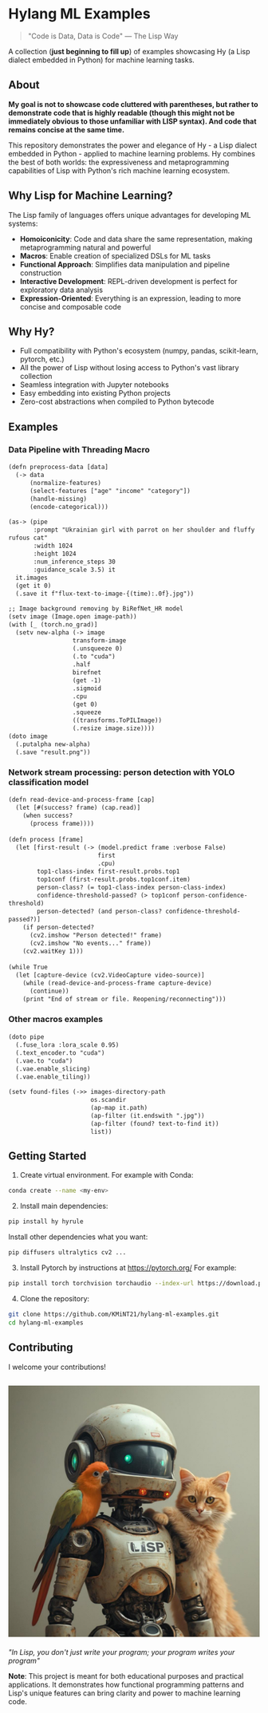 # Hylang ML Examples

> "Code is Data, Data is Code" — The Lisp Way

A collection (**just beginning to fill up**) of examples showcasing Hy (a Lisp dialect embedded in Python) for machine learning tasks.

## About

**My goal is not to showcase code cluttered with parentheses, but rather to demonstrate code that is highly readable (though this might not be immediately obvious to those unfamiliar with LISP syntax). And code that remains concise at the same time.**

This repository demonstrates the power and elegance of Hy - a Lisp dialect embedded in Python - applied to machine learning problems. Hy combines the best of both worlds: the expressiveness and metaprogramming capabilities of Lisp with Python's rich machine learning ecosystem.

## Why Lisp for Machine Learning?

The Lisp family of languages offers unique advantages for developing ML systems:

- **Homoiconicity**: Code and data share the same representation, making metaprogramming natural and powerful
- **Macros**: Enable creation of specialized DSLs for ML tasks
- **Functional Approach**: Simplifies data manipulation and pipeline construction
- **Interactive Development**: REPL-driven development is perfect for exploratory data analysis
- **Expression-Oriented**: Everything is an expression, leading to more concise and composable code

## Why Hy?

- Full compatibility with Python's ecosystem (numpy, pandas, scikit-learn, pytorch, etc.)
- All the power of Lisp without losing access to Python's vast library collection
- Seamless integration with Jupyter notebooks
- Easy embedding into existing Python projects
- Zero-cost abstractions when compiled to Python bytecode

<!--
## Project Structure

```
hylang-ml-examples/
├── diffusers/
├── yolo/
``` -->

## Examples

### Data Pipeline with Threading Macro

```hy
(defn preprocess-data [data]
  (-> data
      (normalize-features)
      (select-features ["age" "income" "category"])
      (handle-missing)
      (encode-categorical)))
```

```hy
(as-> (pipe
       :prompt "Ukrainian girl with parrot on her shoulder and fluffy rufous cat"
       :width 1024
       :height 1024
       :num_inference_steps 30
       :guidance_scale 3.5) it
  it.images
  (get it 0)
  (.save it f"flux-text-to-image-{(time):.0f}.jpg"))
```

```hy
;; Image background removing by BiRefNet_HR model
(setv image (Image.open image-path))
(with [_ (torch.no_grad)]
  (setv new-alpha (-> image
                  transform-image
                  (.unsqueeze 0)
                  (.to "cuda")
                  .half
                  birefnet
                  (get -1)
                  .sigmoid
                  .cpu
                  (get 0)
                  .squeeze
                  ((transforms.ToPILImage))
                  (.resize image.size))))
(doto image
  (.putalpha new-alpha)
  (.save "result.png"))
```

### Network stream processing: person detection with YOLO classification model

```hy
(defn read-device-and-process-frame [cap]
  (let [#(success? frame) (cap.read)]
    (when success?
      (process frame))))

(defn process [frame]
  (let [first-result (-> (model.predict frame :verbose False)
                         first
                         .cpu)
        top1-class-index first-result.probs.top1
        top1conf (first-result.probs.top1conf.item)
        person-class? (= top1-class-index person-class-index)
        confidence-threshold-passed? (> top1conf person-confidence-threshold)
        person-detected? (and person-class? confidence-threshold-passed?)]
    (if person-detected?
      (cv2.imshow "Person detected!" frame)
      (cv2.imshow "No events..." frame))
    (cv2.waitKey 1)))

(while True
  (let [capture-device (cv2.VideoCapture video-source)]
    (while (read-device-and-process-frame capture-device)
      (continue))
    (print "End of stream or file. Reopening/reconnecting")))
```

### Other macros examples

```hy
(doto pipe
  (.fuse_lora :lora_scale 0.95)
  (.text_encoder.to "cuda")
  (.vae.to "cuda")
  (.vae.enable_slicing)
  (.vae.enable_tiling))
```

```hy
(setv found-files (->> images-directory-path
                       os.scandir
                       (ap-map it.path)
                       (ap-filter (it.endswith ".jpg"))
                       (ap-filter (found? text-to-find it))
                       list))
```

## Getting Started

1. Create virtual environment. For example with Conda:

```bash
conda create --name <my-env>
```

2. Install main dependencies:

```bash
pip install hy hyrule
```

Install other dependencies what you want:

```bash
pip diffusers ultralytics cv2 ...
```

3. Install Pytorch by instructions at https://pytorch.org/ For example:

```bash
pip install torch torchvision torchaudio --index-url https://download.pytorch.org/whl/cu124
```

4. Clone the repository:

```bash
git clone https://github.com/KMiNT21/hylang-ml-examples.git
cd hylang-ml-examples
```

## Contributing

I welcome your contributions!

 ![LISP](hy-hylang-python-lisp.jpg)
---

*"In Lisp, you don't just write your program; your program writes your program"*

**Note**: This project is meant for both educational purposes and practical applications. It demonstrates how functional programming patterns and Lisp's unique features can bring clarity and power to machine learning code.